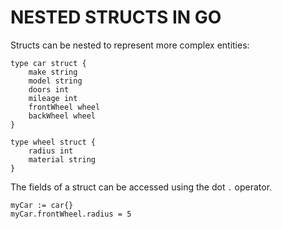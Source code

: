 # NESTED STRUCTS IN GO

Structs can be nested to represent more complex entities:

```
type car struct {
    make string
    model string
    doors int
    mileage int
    frontWheel wheel
    backWheel wheel
}

type wheel struct {
    radius int
    material string
}
```

The fields of a struct can be accessed using the dot `.` operator.

    myCar := car{}
    myCar.frontWheel.radius = 5
